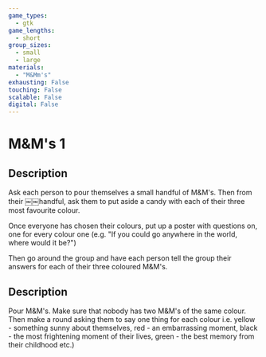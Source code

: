 ```yaml
---
game_types:
  - gtk
game_lengths:
  - short
group_sizes:
  - small
  - large
materials:
  - "M&Mm's"
exhausting: False
touching: False
scalable: False
digital: False
---
```

# M&M's 1

## Description
Ask each person to pour themselves a small handful of M&M's. Then from their
￼￼handful, ask them to put aside a candy with each of their three most favourite colour. 

Once everyone has chosen their colours, put up a poster with questions on, one for every colour one (e.g. "If you could go anywhere in the world, where would it be?")

Then go around the group and have each person tell the group their answers for each of their three coloured M&M's.

## Description
Pour M&M's. Make sure that nobody has two M&M's of the same colour. Then make a round asking them to say one thing for each colour i.e. yellow - something sunny about themselves, red - an embarrassing moment, black - the most frightening moment of their lives, green - the best memory from their childhood etc.)
